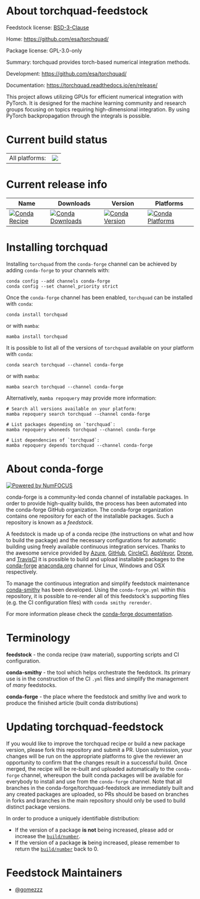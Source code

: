 About torchquad-feedstock
=========================

Feedstock license: [BSD-3-Clause](https://github.com/conda-forge/torchquad-feedstock/blob/main/LICENSE.txt)

Home: https://github.com/esa/torchquad/

Package license: GPL-3.0-only

Summary: torchquad provides torch-based numerical integration methods.

Development: https://github.com/esa/torchquad/

Documentation: https://torchquad.readthedocs.io/en/release/

This project allows utilizing GPUs for efficient numerical
integration with PyTorch. It  is designed for the machine learning
community and research groups focusing on topics requiring high-dimensional
integration. By using PyTorch backpropagation through the integrals is possible.


Current build status
====================


<table><tr><td>All platforms:</td>
    <td>
      <a href="https://dev.azure.com/conda-forge/feedstock-builds/_build/latest?definitionId=13037&branchName=main">
        <img src="https://dev.azure.com/conda-forge/feedstock-builds/_apis/build/status/torchquad-feedstock?branchName=main">
      </a>
    </td>
  </tr>
</table>

Current release info
====================

| Name | Downloads | Version | Platforms |
| --- | --- | --- | --- |
| [![Conda Recipe](https://img.shields.io/badge/recipe-torchquad-green.svg)](https://anaconda.org/conda-forge/torchquad) | [![Conda Downloads](https://img.shields.io/conda/dn/conda-forge/torchquad.svg)](https://anaconda.org/conda-forge/torchquad) | [![Conda Version](https://img.shields.io/conda/vn/conda-forge/torchquad.svg)](https://anaconda.org/conda-forge/torchquad) | [![Conda Platforms](https://img.shields.io/conda/pn/conda-forge/torchquad.svg)](https://anaconda.org/conda-forge/torchquad) |

Installing torchquad
====================

Installing `torchquad` from the `conda-forge` channel can be achieved by adding `conda-forge` to your channels with:

```
conda config --add channels conda-forge
conda config --set channel_priority strict
```

Once the `conda-forge` channel has been enabled, `torchquad` can be installed with `conda`:

```
conda install torchquad
```

or with `mamba`:

```
mamba install torchquad
```

It is possible to list all of the versions of `torchquad` available on your platform with `conda`:

```
conda search torchquad --channel conda-forge
```

or with `mamba`:

```
mamba search torchquad --channel conda-forge
```

Alternatively, `mamba repoquery` may provide more information:

```
# Search all versions available on your platform:
mamba repoquery search torchquad --channel conda-forge

# List packages depending on `torchquad`:
mamba repoquery whoneeds torchquad --channel conda-forge

# List dependencies of `torchquad`:
mamba repoquery depends torchquad --channel conda-forge
```


About conda-forge
=================

[![Powered by
NumFOCUS](https://img.shields.io/badge/powered%20by-NumFOCUS-orange.svg?style=flat&colorA=E1523D&colorB=007D8A)](https://numfocus.org)

conda-forge is a community-led conda channel of installable packages.
In order to provide high-quality builds, the process has been automated into the
conda-forge GitHub organization. The conda-forge organization contains one repository
for each of the installable packages. Such a repository is known as a *feedstock*.

A feedstock is made up of a conda recipe (the instructions on what and how to build
the package) and the necessary configurations for automatic building using freely
available continuous integration services. Thanks to the awesome service provided by
[Azure](https://azure.microsoft.com/en-us/services/devops/), [GitHub](https://github.com/),
[CircleCI](https://circleci.com/), [AppVeyor](https://www.appveyor.com/),
[Drone](https://cloud.drone.io/welcome), and [TravisCI](https://travis-ci.com/)
it is possible to build and upload installable packages to the
[conda-forge](https://anaconda.org/conda-forge) [anaconda.org](https://anaconda.org/)
channel for Linux, Windows and OSX respectively.

To manage the continuous integration and simplify feedstock maintenance
[conda-smithy](https://github.com/conda-forge/conda-smithy) has been developed.
Using the ``conda-forge.yml`` within this repository, it is possible to re-render all of
this feedstock's supporting files (e.g. the CI configuration files) with ``conda smithy rerender``.

For more information please check the [conda-forge documentation](https://conda-forge.org/docs/).

Terminology
===========

**feedstock** - the conda recipe (raw material), supporting scripts and CI configuration.

**conda-smithy** - the tool which helps orchestrate the feedstock.
                   Its primary use is in the construction of the CI ``.yml`` files
                   and simplify the management of *many* feedstocks.

**conda-forge** - the place where the feedstock and smithy live and work to
                  produce the finished article (built conda distributions)


Updating torchquad-feedstock
============================

If you would like to improve the torchquad recipe or build a new
package version, please fork this repository and submit a PR. Upon submission,
your changes will be run on the appropriate platforms to give the reviewer an
opportunity to confirm that the changes result in a successful build. Once
merged, the recipe will be re-built and uploaded automatically to the
`conda-forge` channel, whereupon the built conda packages will be available for
everybody to install and use from the `conda-forge` channel.
Note that all branches in the conda-forge/torchquad-feedstock are
immediately built and any created packages are uploaded, so PRs should be based
on branches in forks and branches in the main repository should only be used to
build distinct package versions.

In order to produce a uniquely identifiable distribution:
 * If the version of a package **is not** being increased, please add or increase
   the [``build/number``](https://docs.conda.io/projects/conda-build/en/latest/resources/define-metadata.html#build-number-and-string).
 * If the version of a package **is** being increased, please remember to return
   the [``build/number``](https://docs.conda.io/projects/conda-build/en/latest/resources/define-metadata.html#build-number-and-string)
   back to 0.

Feedstock Maintainers
=====================

* [@gomezzz](https://github.com/gomezzz/)

